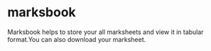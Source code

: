 # marksbook
Marksbook helps to store your all marksheets and view it in tabular format.You can also download your marksheet.
